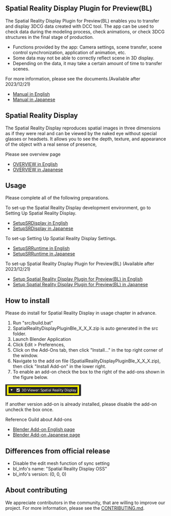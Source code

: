 ## Spatial Reality Display Plugin for Preview(BL)

 The Spatial Reality Display Plugin for Preview(BL) enables you to transfer and display 3DCG data created with DCC tool.
The app can be used to check data during the modeling process, check animations, or check 3DCG structures in the final stage of production.

- Functions provided by the app: Camera settings, scene transfer, scene control synchronization, application of animation, etc.
- Some data may not be able to correctly reflect scene in 3D display.
- Depending on the data, it may take a certain amount of time to transfer scenes.

For more information, please see the documents.(Available after 2023/12/21)
- [Manual in English](https://www.sony.net/Products/appselect-spatial-reality-display/en/appDetail/dcctool/ec30e15984a01255/)
- [Manual in Japanese](https://www.sony.net/Products/appselect-spatial-reality-display/jp/appDetail/dcctool/ec30e15984a01255/)

## Spatial Reality Display

 The Spatial Reality Display reproduces spatial images in three dimensions as if they were real 
and can be viewed by the naked eye without special glasses or headsets. 
It allows you to see the depth, texture, and appearance of the object with a real sense of presence, 

Please see overview page
 
- [OVERVIEW in English](https://www.sony.net/Products/Developer-Spatial-Reality-display/en/develop/Overview.html)
- [OVERVIEW in Japanese](https://www.sony.net/Products/Developer-Spatial-Reality-display/jp/develop/Overview.html)

## Usage

Please complete all of the following preparations.

To set-up the Spatial Reality Display development environment, go to Setting Up Spatial Reality Display.

- [SetupSRDisplay in English](https://www.sony.net/Products/Developer-Spatial-Reality-display/en/develop/Setup/SetupSRDisplay.html)
- [SetupSRDisplay in Japanese](https://www.sony.net/Products/Developer-Spatial-Reality-display/jp/develop/Setup/SetupSRDisplay.html)

To set-up Setting Up Spatial Reality Display Settings.

- [SetupSRRuntime in English](https://www.sony.net/Products/Developer-Spatial-Reality-display/en/develop/Setup/SetupSRRuntime.html)
- [SetupSRRuntime in Japanese](https://www.sony.net/Products/Developer-Spatial-Reality-display/jp/develop/Setup/SetupSRRuntime.html)

To set-up Spatial Reality Display Plugin for Preview(BL)
(Available after 2023/12/21)

- [Setup Spatial Reality Display Plugin for Preview(BL) in English](https://www.sony.net/Products/appselect-spatial-reality-display/en/appDetail/dcctool/ec30e15984a01255/)
- [Setup Spatial Reality Display Plugin for Preview(BL) in Japanese](https://www.sony.net/Products/appselect-spatial-reality-display/jp/appDetail/dcctool/ec30e15984a01255/)

## How to install

Please do install for Spatial Reality Display in usage chapter in advance.

  1. Run "src/build.bat"
  2. SpatialRealityDisplayPluginBle_X_X_X.zip is auto generated in the src folder.
  3. Launch Blender Application
  4. Click Edit > Preferences,
  5. Click on the Add-Ons tab, then click  "Install…" in the top right corner of the window.
  6. Navigate to the add on file (SpatialRealityDisplayPluginBle_X_X_X.zip), then click "Install Add-on" in the lower right.
  7. To enable an add-on check the box to the right of the add-ons shown in the figure below.

  ![SR-Display-Plugin-Preview-BL](images/editors_preferences_addons_enable.png)

  If another version add-on is already installed, please disable the add-on uncheck the box once.

Reference Guild about Add-ons

- [Blender Add-on English page](https://docs.blender.org/manual/en/3.6/editors/preferences/addons.html)
- [Blender Add-on Japanese page](https://docs.blender.org/manual/ja/3.6/editors/preferences/addons.html)

## Differences from official release

- Disable the edit mesh function of sync setting
- bl_info's name: "Spatial Reality Display OSS"
- bl_info's version: (0, 0, 0)

## About contributing

We appreciate contributors in the community, that are willing to improve our project.
For more information, please see the [CONTRIBUTING.md](./CONTRIBUTING.md).
